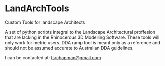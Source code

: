 # LandArchTools
Custom Tools for landscape Architects

A set of python scripts integral to the Landscape Architectural proffesion that are lacking in the Rhinocerous 3D Modelling Software.
These tools will only work for metric users. 
DDA ramp tool is meant only as a reference and should not be assumed accurate to Australian DDA guidelines.

I can be contacted at: tsrchapman@gmail.com
